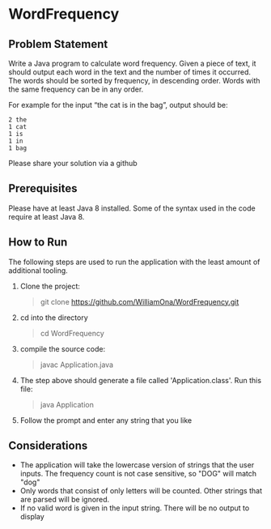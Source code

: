 # WordFrequency
## Problem Statement
Write a Java program to calculate word frequency.
Given a piece of text, it should output each word in the text and the number of times it occurred.
The words should be sorted by frequency, in descending order. Words with the same frequency
can be in any order.

For example for the input “the cat is in the bag”, output should be:
```
2 the
1 cat
1 is
1 in
1 bag
```

Please share your solution via a github

## Prerequisites
Please have at least Java 8 installed. Some of the syntax used in the code require at least Java 8.

## How to Run
The following steps are used to run the application with the least amount of additional tooling.

1. Clone the project:
    > git clone https://github.com/WilliamOna/WordFrequency.git
1. cd into the directory
    > cd WordFrequency
1. compile the source code:
    > javac Application.java
1. The step above should generate a file called 'Application.class'. Run this file:
    > java Application
1. Follow the prompt and enter any string that you like

## Considerations
- The application will take the lowercase version of strings that the user inputs. The frequency count is not case sensitive, so "DOG" will match "dog"
- Only words that consist of only letters will be counted. Other strings that are parsed will be ignored.
- If no valid word is given in the input string. There will be no output to display